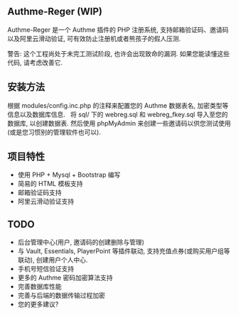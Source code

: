 ## Authme-Reger (WIP)

Authme-Reger 是一个 Authme 插件的 PHP 注册系统, 支持邮箱验证码、邀请码以及阿里云滑动验证, 可有效防止注册机或者熊孩子的假人压测.

警告: 这个工程尚处于未完工测试阶段, 也许会出现致命的漏洞. 如果您能读懂这些代码, 请考虑改善它.

## 安装方法

根据 modules/config.inc.php 的注释来配置您的 Authme 数据表名, 加密类型等信息以及数据库信息.  
将 sql/ 下的 webreg.sql 和 webreg_fkey.sql 导入至您的数据库, 以创建数据表.
然后使用 phpMyAdmin 来创建一些邀请码以供您测试使用(或是您习惯别的管理软件也可以).  


## 项目特性

* 使用 PHP + Mysql + Bootstrap 编写  
* 简易的 HTML 模板支持  
* 邮箱验证码支持  
* 阿里云滑动验证支持  

## TODO

* 后台管理中心(用户, 邀请码的创建删除与管理)  
* 与 Vault, Essentials, PlayerPoint 等插件联动, 支持充值点券(或购买用户组等联动), 创建用户个人中心.  
* 手机号短信验证支持  
* 更多的 Authme 密码加密算法支持  
* 完善数据库性能  
* 完善与后端的数据传输过程加密
* 您的更多建议?  

